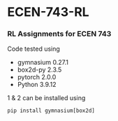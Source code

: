# ECEN-743-RL
### RL Assignments for ECEN 743
 
Code tested using
- gymnasium 0.27.1 
- box2d-py  2.3.5
- pytorch   2.0.0
- Python    3.9.12

1 & 2 can be installed using 
```
pip install gymnasium[box2d]
```
